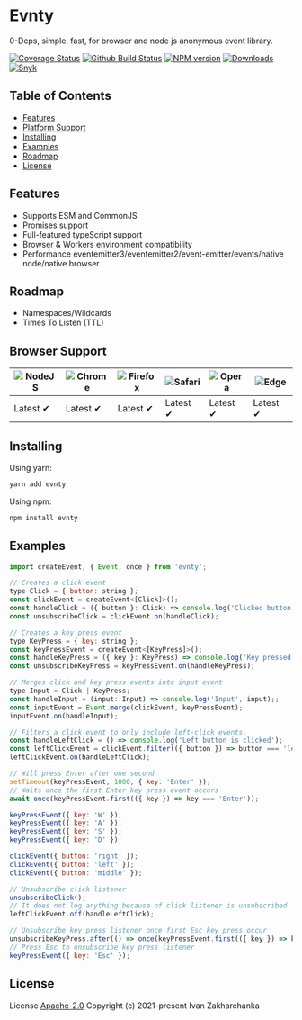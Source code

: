 # Evnty

0-Deps, simple, fast, for browser and node js anonymous event library.

[![Coverage Status][codecov-image]][codecov-url]
[![Github Build Status][github-image]][github-url]
[![NPM version][npm-image]][npm-url]
[![Downloads][downloads-image]][npm-url]
[![Snyk][snyk-image]][snyk-url]

## Table of Contents

- [Features](#features)
- [Platform Support](#platform-support)
- [Installing](#installing)
- [Examples](#examples)
- [Roadmap](#roadmap)
- [License](#license)

## Features

- Supports ESM and CommonJS
- Promises support
- Full-featured typeScript support
- Browser & Workers environment compatibility
- Performance eventemitter3/eventemitter2/event-emitter/events/native node/native browser

## Roadmap

- Namespaces/Wildcards
- Times To Listen (TTL)

## Browser Support

| ![NodeJS][node-image] | ![Chrome][chrome-image] | ![Firefox][firefox-image] | ![Safari][safari-image] | ![Opera][opera-image] | ![Edge][edge-image] |
| ----------------------- | ----------------------- | ------------------------- | ----------------------- | --------------------- | ------------------- |
| Latest ✔               | Latest ✔               | Latest ✔                 | Latest ✔               | Latest ✔             | Latest ✔           |

[node-image]: https://raw.github.com/alrra/browser-logos/main/src/node.js/node.js_48x48.png?1
[chrome-image]: https://raw.github.com/alrra/browser-logos/main/src/chrome/chrome_48x48.png?1
[firefox-image]: https://raw.github.com/alrra/browser-logos/main/src/firefox/firefox_48x48.png?1
[safari-image]: https://raw.github.com/alrra/browser-logos/main/src/safari/safari_48x48.png?1
[opera-image]: https://raw.github.com/alrra/browser-logos/main/src/opera/opera_48x48.png?1
[edge-image]: https://raw.github.com/alrra/browser-logos/main/src/edge/edge_48x48.png?1

## Installing

Using yarn:

```bash
yarn add evnty
```

Using npm:

```bash
npm install evnty
```

## Examples

```js
import createEvent, { Event, once } from 'evnty';

// Creates a click event
type Click = { button: string };
const clickEvent = createEvent<[Click]>();
const handleClick = ({ button }: Click) => console.log('Clicked button is', button);
const unsubscribeClick = clickEvent.on(handleClick);

// Creates a key press event
type KeyPress = { key: string };
const keyPressEvent = createEvent<[KeyPress]>();
const handleKeyPress = ({ key }: KeyPress) => console.log('Key pressed', key);
const unsubscribeKeyPress = keyPressEvent.on(handleKeyPress);

// Merges click and key press events into input event
type Input = Click | KeyPress;
const handleInput = (input: Input) => console.log('Input', input);;
const inputEvent = Event.merge(clickEvent, keyPressEvent);
inputEvent.on(handleInput);

// Filters a click event to only include left-click events.
const handleLeftClick = () => console.log('Left button is clicked');
const leftClickEvent = clickEvent.filter(({ button }) => button === 'left');
leftClickEvent.on(handleLeftClick);

// Will press Enter after one second
setTimeout(keyPressEvent, 1000, { key: 'Enter' });
// Waits once the first Enter key press event occurs
await once(keyPressEvent.first(({ key }) => key === 'Enter'));

keyPressEvent({ key: 'W' });
keyPressEvent({ key: 'A' });
keyPressEvent({ key: 'S' });
keyPressEvent({ key: 'D' });

clickEvent({ button: 'right' });
clickEvent({ button: 'left' });
clickEvent({ button: 'middle' });

// Unsubscribe click listener
unsubscribeClick();
// It does not log anything because of click listener is unsubscribed
leftClickEvent.off(handleLeftClick);

// Unsubscribe key press listener once first Esc key press occur
unsubscribeKeyPress.after(() => once(keyPressEvent.first(({ key }) => key === 'Esc')));
// Press Esc to unsubscribe key press listener
keyPressEvent({ key: 'Esc' });
```

## License

License [Apache-2.0](http://www.apache.org/licenses/LICENSE-2.0)
Copyright (c) 2021-present Ivan Zakharchanka

[npm-url]: https://www.npmjs.com/package/evnty
[downloads-image]: https://img.shields.io/npm/dw/evnty.svg?maxAge=43200
[npm-image]: https://img.shields.io/npm/v/evnty.svg?maxAge=43200
[github-url]: https://github.com/3axap4eHko/evnty/actions
[github-image]: https://github.com/3axap4eHko/evnty/workflows/Build%20Package/badge.svg?branch=master
[codecov-url]: https://codecov.io/gh/3axap4eHko/evnty
[codecov-image]: https://codecov.io/gh/3axap4eHko/evnty/branch/master/graph/badge.svg?maxAge=43200
[snyk-url]: https://snyk.io/test/npm/evnty/latest
[snyk-image]: https://snyk.io/test/github/3axap4eHko/evnty/badge.svg?maxAge=43200
